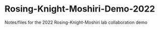 # Rosing-Knight-Moshiri-Demo-2022
Notes/files for the 2022 Rosing-Knight-Moshiri lab collaboration demo
